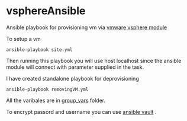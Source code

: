 # vsphereAnsible
Ansible playbook for provisioning vm via [vmware vsphere module](https://docs.ansible.com/ansible/latest/modules/vmware_guest_module.html) 

To setup a vm 
```
ansible-playbook site.yml
```
Then running this playbook you will use host localhost since 
the ansible module will connect with parameter supplied in the task.

I have created standalone playbook for deprovisioning 
```
ansible-playbook removingVM.yml     
```

All the varibales are in [group_vars](/group_vars/all) folder. 

To encrypt passord and username you can use [ansible vault](https://docs.ansible.com/ansible/latest/user_guide/vault.html) .

